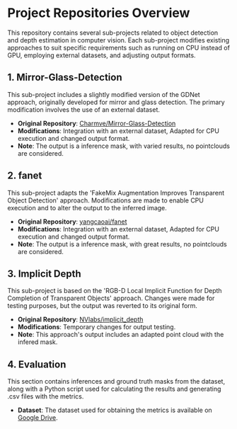 # Project Repositories Overview

This repository contains several sub-projects related to object detection and depth estimation in computer vision. Each sub-project modifies existing approaches to suit specific requirements such as running on CPU instead of GPU, employing external datasets, and adjusting output formats.

## 1. Mirror-Glass-Detection

This sub-project includes a slightly modified version of the GDNet approach, originally developed for mirror and glass detection. The primary modification involves the use of an external dataset.

- **Original Repository**: [Charmve/Mirror-Glass-Detection](https://github.com/Charmve/Mirror-Glass-Detection)
- **Modifications**: Integration with an external dataset, Adapted for CPU execution and changed output format.
- **Note**: The output is a inference mask, with varied results, no pointclouds are considered.

## 2. fanet

This sub-project adapts the 'FakeMix Augmentation Improves Transparent Object Detection' approach. Modifications are made to enable CPU execution and to alter the output to the inferred image.

- **Original Repository**: [yangcaoai/fanet](https://github.com/yangcaoai/fanet)
- **Modifications**: Integration with an external dataset, Adapted for CPU execution and changed output format.
- **Note**: The output is a inference mask, with great results,  no pointclouds are considered.

## 3. Implicit Depth

This sub-project is based on the 'RGB-D Local Implicit Function for Depth Completion of Transparent Objects' approach. Changes were made for testing purposes, but the output was reverted to its original form.

- **Original Repository**: [NVlabs/implicit_depth](https://github.com/NVlabs/implicit_depth)
- **Modifications**: Temporary changes for output testing.
- **Note**: This approach's output includes an adapted point cloud with the infered mask.

## 4. Evaluation

This section contains inferences and ground truth masks from the dataset, along with a Python script used for calculating the results and generating .csv files with the metrics.

- **Dataset**: The dataset used for obtaining the metrics is available on [Google Drive](https://drive.google.com/drive/folders/1cwlCnjbqtyv46KLMiCVRoCo2kbBxa6Q2?usp=sharing).

